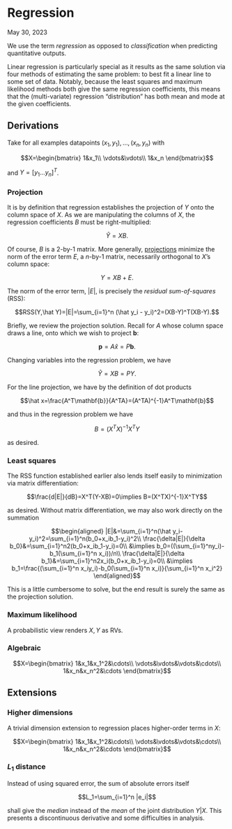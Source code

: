 <!-- emilia-snapshot-properties
Regression
2023/05/30

emilia-snapshot-properties -->

# Regression

May 30, 2023

We use the term *regression* as opposed to *classification* when predicting quantitative outputs.

Linear regression is particularly special as it results as the same solution via four methods of estimating the same problem: to best fit a linear line to some set of data. Notably, because the least squares and maximum likelihood methods both give the same regression coefficients, this means that the (multi-variate) regression “distribution” has both mean and mode at the given coefficients.

## Derivations

Take for all examples datapoints $(x_1,y_1),\ldots,(x_n,y_n)$ with

$$X=\begin{bmatrix}
1&x_1\\
\vdots&\vdots\\
1&x_n
\end{bmatrix}$$

and $Y=[y_1 \ldots y_n]^T$.

### Projection

It is by definition that regression establishes the projection of $Y$ onto the column space of $X$. As we are manipulating the columns of $X$, the regression coefficients $B$ must be right-multiplied:

$$\hat Y=XB.$$

Of course, $B$ is a $2$-by-$1$ matrix. More generally, [projections](projection-matrices) minimize the norm of the error term $E$, a $n$-by-$1$ matrix, necessarily orthogonal to $X$’s column space:

$$Y=XB+E.$$

The norm of the error term, $|E|$, is precisely the *residual sum-of-squares* (RSS):

$$RSS(Y,\hat Y)=|E|=\sum_{i=1}^n (\hat y_i - y_i)^2=(XB-Y)^T(XB-Y).$$

Briefly, we review the projection solution. Recall for $A$ whose column space draws a line, onto which we wish to project $\mathbf{b}$:

$$\mathbf{p}=A\hat x=P\mathbf{b}.$$

Changing variables into the regression problem, we have

$$\hat Y=XB=PY.$$

For the line projection, we have by the definition of dot products

$$\hat x=\frac{A^T\mathbf{b}}{A^TA}=(A^TA)^{-1}A^T\mathbf{b}$$

and thus in the regression problem we have

$$B=(X^TX)^{-1}X^TY$$

as desired.

### Least squares

The RSS function established earlier also lends itself easily to minimization via matrix differentiation:

$$\frac{d|E|}{dB}=X^T(Y-XB)=0\implies B=(X^TX)^{-1}X^TY$$

as desired. Without matrix differentiation, we may also work directly on the summation

$$\begin{aligned}
|E|&=\sum_{i=1}^n(\hat y_i-y_i)^2=\sum_{i=1}^n(b_0+x_ib_1-y_i)^2\\
\frac{\delta|E|}{\delta b_0}&=\sum_{i=1}^n2(b_0+x_ib_1-y_i)=0\\
&\implies b_0=((\sum_{i=1}^ny_i)-b_1(\sum_{i=1}^n x_i))/n\\
\frac{\delta|E|}{\delta b_1}&=\sum_{i=1}^n2x_i(b_0+x_ib_1-y_i)=0\\
&\implies b_1=\frac{(\sum_{i=1}^n x_iy_i)-b_0(\sum_{i=1}^n x_i)}{\sum_{i=1}^n x_i^2}
\end{aligned}$$

This is a little cumbersome to solve, but the end result is surely the same as the projection solution.

### Maximum likelihood

A probabilistic view renders $X,Y$ as RVs.

### Algebraic

$$X=\begin{bmatrix}
1&x_1&x_1^2&\cdots\\
\vdots&\vdots&\vdots&\cdots\\
1&x_n&x_n^2&\cdots
\end{bmatrix}$$

## Extensions

### Higher dimensions

A trivial dimension extension to regression places higher-order terms in $X$:

$$X=\begin{bmatrix}
1&x_1&x_1^2&\cdots\\
\vdots&\vdots&\vdots&\cdots\\
1&x_n&x_n^2&\cdots
\end{bmatrix}$$

### $L_1$ distance

Instead of using squared error, the sum of absolute errors itself

$$L_1=\sum_{i=1}^n |e_i|$$

shall give the *median* instead of the *mean* of the joint distribution $Y|X$. This presents a discontinuous derivative and some difficulties in analysis.
